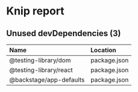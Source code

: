 # Knip report

## Unused devDependencies (3)

| Name                    | Location     |
|:------------------------|:-------------|
| @testing-library/dom    | package.json |
| @testing-library/react  | package.json |
| @backstage/app-defaults | package.json |

